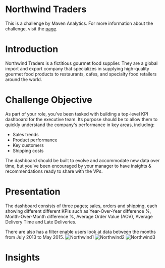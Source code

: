 # Northwind Traders
This is a challenge by Maven Analytics. For more information about the challenge, visit the [page](https://www.mavenanalytics.io/challenges/maven-northwind-challenge/24).
# Introduction
Northwind Traders is a fictitious gourmet food supplier. They are a global import and export company that specializes in supplying high-quality gourmet food products to restaurants, cafes, and specialty food retailers around the world.

# Challenge Objective
As part of your role, you've been tasked with building a top-level KPI dashboard for the executive team. Its purpose should be to allow them to quickly understand the company's performance in key areas, including:
- Sales trends
- Product performance
- Key customers
- Shipping costs

The dashboard should be built to evolve and accommodate new data over time, but you've been encouraged by your manager to have insights & recommendations ready to share with the VPs. 

# Presentation
The dashboard consists of three pages; sales, orders and shipping, each showing different different KPIs such as Year-Over-Year difference %, Month-Over-Month difference %, Average Order Value (AOV), Average Delivery Time and Late Deliveries. 

There are also has a filter enable users look at data between the months from July 2013 to May 2015.
![Northwind1]()
![Northwind2]()
![Northwind3]()


# Insights


